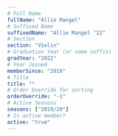 ```yaml
---
# Full Name
fullName: "Allie Mangel"
# Suffixed Name
suffixedName: "Allie Mangel ’22"
# Section
section: "Violin"
# Graduation Year (or name suffix)
gradYear: "2022"
# Year Joined
memberSince: "2018"
# Title
title: ""
# Order Override for sorting
orderOverride: "-1"
# Active Seasons
seasons: ["2019/20"]
# Is active member?
active: "true"
---
```


